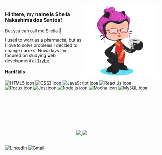 <img align="right" src="images/octo-me.png" alt="Me octocat" width="250px">

### Hi there, my name is Sheila Nakashima dos Santos!
But you can call me Sheila :hugs:

I used to work as a pharmacist, but as I love to solve problems I decided to change carrers.
Nowadays I'm focused on studying web development at [Trybe](https://www.betrybe.com/).

#### HardSkils

<div align="center>
  <img alt="GitHub icon" height="50px" width="60px" src="https://cdn.jsdelivr.net/gh/devicons/devicon/icons/git/git-original.svg" />
  <img alt="HTML5 icon" height="50px" width="60px" src="https://cdn.jsdelivr.net/gh/devicons/devicon/icons/html5/html5-original.svg" />
  <img alt="CSS3 icon" height="50px" width="60px" src="https://cdn.jsdelivr.net/gh/devicons/devicon/icons/css3/css3-original.svg" />
  <img alt="JavaScript icon" height="50px" width="60px" src="https://cdn.jsdelivr.net/gh/devicons/devicon/icons/javascript/javascript-original.svg" />
  <img alt="React.Js icon" height="50px" width="60px" src="https://cdn.jsdelivr.net/gh/devicons/devicon/icons/react/react-original.svg" />
  <img alt="Redux icon" height="50px" width="60px" src="https://cdn.jsdelivr.net/gh/devicons/devicon/icons/redux/redux-original.svg" />
  <img alt="Jest icon" height="50px" width="60px" src="https://cdn.jsdelivr.net/gh/devicons/devicon/icons/jest/jest-plain.svg" />
  <img alt="Node.js icon" height="50px" width="60px" src="https://cdn.jsdelivr.net/gh/devicons/devicon/icons/nodejs/nodejs-original.svg" />
  <img alt="Mocha icon" height="50px" width="60px" src="https://cdn.jsdelivr.net/gh/devicons/devicon/icons/mocha/mocha-plain.svg" />
  <img alt="MySQL icon" height="50px" width="60px" src="https://cdn.jsdelivr.net/gh/devicons/devicon/icons/mysql/mysql-original.svg" />
</div>

<br><br><br><br><br><br>
<div align="center">
<a href="https://github.com/SheilaNS">
<img height="180em" src="https://github-readme-stats.vercel.app/api/top-langs/?username=sheilans&layout=compact&langs_count=7&theme=dracula"/>
<img height="180em" src="https://github-readme-stats.vercel.app/api?username=sheilans&show_icons=true&theme=dracula&include_all_commits=true&count_private=true"/>
</div>
  
<br>

<a href="https://www.linkedin.com/in/sheila-nakashima-dos-santos/" target="_blank" rel="external"><img src="https://img.shields.io/badge/LinkedIn-0077B5?style=for-the-badge&logo=linkedin&logoColor=white" alt="LinkedIn" height="25px"></a>
<a href="mailto:shei.nsantos@gmail.com" target="_blank"><img src="https://img.shields.io/badge/Gmail-D14836?style=for-the-badge&logo=gmail&logoColor=white" alt="Gmail" height="25px"></a>
<!--
**SheilaNS/SheilaNS** is a ✨ _special_ ✨ repository because its `README.md` (this file) appears on your GitHub profile.

Here are some ideas to get you started:

- 🔭 I’m currently working on ...
- 🌱 I’m currently learning ...
- 👯 I’m looking to collaborate on ...
- 🤔 I’m looking for help with ...
- 💬 Ask me about ...
- 📫 How to reach me: ...
- 😄 Pronouns: ...
- ⚡ Fun fact: ...
-->
